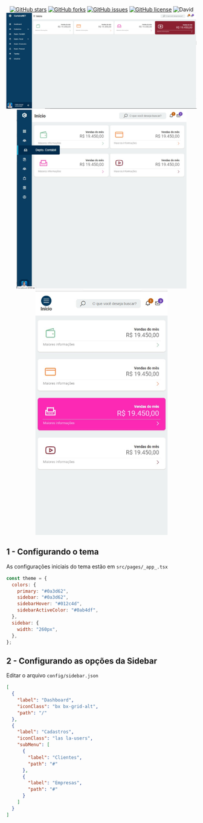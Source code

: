 <div align="center">
<a href="https://github.com/pablogeokar/nextjs-sc-dashboard/stargazers"><img alt="GitHub stars" src="https://img.shields.io/github/stars/pablogeokar/nextjs-sc-dashboard"></a>
<a href="https://github.com/pablogeokar/nextjs-sc-dashboard/network"><img alt="GitHub forks" src="https://img.shields.io/github/forks/pablogeokar/nextjs-sc-dashboard"></a>
<a href="https://github.com/pablogeokar/nextjs-sc-dashboard/issues"><img alt="GitHub issues" src="https://img.shields.io/github/issues/pablogeokar/nextjs-sc-dashboard"></a>
 <a href="https://github.com/pablogeokar/nextjs-sc-dashboard/blob/main/LICENSE"><img alt="GitHub license" src="https://img.shields.io/github/license/pablogeokar/nextjs-sc-dashboard"></a>
 <img alt="David" src="https://img.shields.io/david/pablogeokar/nextjs-sc-dashboard">
</div>

<div align="center">
<img alt="Screenshot" src=".github/dashboard.jpg">
<img alt="Screenshot" src=".github/dashboard2.jpg" style="max-width: 450px;">
<img alt="Screenshot" src=".github/dashboard3.jpg" style="max-width: 350px;">
</div>

## 1 - Configurando o tema

As configurações iniciais do tema estão em `src/pages/_app_.tsx`

```javascript
const theme = {
  colors: {
    primary: "#0a3d62",
    sidebar: "#0a3d62",
    sidebarHover: "#012c4d",
    sidebarActiveColor: "#0ab4df",
  },
  sidebar: {
    width: "260px",
  },
};
```

## 2 - Configurando as opções da Sidebar

Editar o arquivo `config/sidebar.json`

```json
[
  {
    "label": "Dashboard",
    "iconClass": "bx bx-grid-alt",
    "path": "/"
  },
  {
    "label": "Cadastros",
    "iconClass": "las la-users",
    "subMenu": [
      {
        "label": "Clientes",
        "path": "#"
      },
      {
        "label": "Empresas",
        "path": "#"
      }
    ]
  }
]
```

